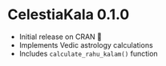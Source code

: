 # CelestiaKala 0.1.0
- Initial release on CRAN 🎉
- Implements Vedic astrology calculations
- Includes `calculate_rahu_kalam()` function

